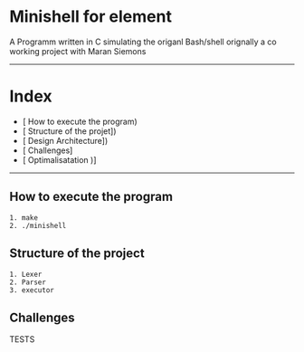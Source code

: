 # Minishell for element
A Programm written in C simulating the origanl Bash/shell
orignally a co working project with Maran Siemons

---
# Index 

* [ How to execute the program)
* [ Structure of the projet])
* [ Design Architecture])
* [ Challenges]
* [ Optimalisatation )]

---

## How to execute the program

```
1. make
2. ./minishell

```


## Structure of the project

```
1. Lexer
2. Parser
3. executor

```

## Challenges 

TESTS

>>>>>